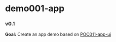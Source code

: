 # demo001-app
### v0.1

**Goal:** Create an app demo based on [POC011-app-ui](https://github.com/teamforus/research-and-development/tree/develop/poc011-app-ui)

